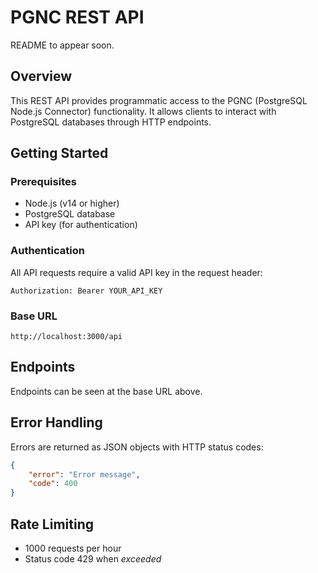# PGNC REST API

README to appear soon.

## Overview

This REST API provides programmatic access to the PGNC (PostgreSQL Node.js Connector) functionality. It allows clients to interact with PostgreSQL databases through HTTP endpoints.

## Getting Started

### Prerequisites

- Node.js (v14 or higher)
- PostgreSQL database
- API key (for authentication)

### Authentication

All API requests require a valid API key in the request header:

```http
Authorization: Bearer YOUR_API_KEY
```

### Base URL

```plaintext
http://localhost:3000/api
```

## Endpoints

Endpoints can be seen at the base URL above.

## Error Handling

Errors are returned as JSON objects with HTTP status codes:

```json
{
    "error": "Error message",
    "code": 400
}
```

## Rate Limiting

- 1000 requests per hour
- Status code 429 when *exceeded*
